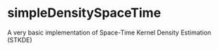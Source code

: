# simpleDensitySpaceTime
A very basic implementation of Space-Time Kernel Density Estimation (STKDE)
